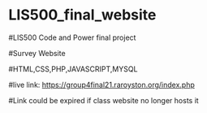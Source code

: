 # LIS500_final_website


#LIS500 Code and Power final project 

#Survey Website

#HTML,CSS,PHP,JAVASCRIPT,MYSQL


#live link: https://group4final21.raroyston.org/index.php

#Link could be expired if class website no longer hosts it
